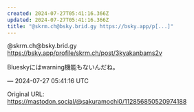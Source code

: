 ```yaml
---
created: 2024-07-27T05:41:16.366Z
updated: 2024-07-27T05:41:16.366Z
title: "@skrm.ch@bsky.brid.gy https://bsky.app/p[...]"
---
```


<p>@skrm.ch@bsky.brid.gy <a href="https://bsky.app/profile/skrm.ch/post/3kyakanbams2v" target="_blank" rel="nofollow noopener" translate="no"><span class="invisible">https://</span><span class="ellipsis">bsky.app/profile/skrm.ch/post/</span><span class="invisible">3kyakanbams2v</span></a></p><p>Blueskyにはwarning機能もないんだね。</p>

&mdash; 2024-07-27 05:41:16 UTC

Original URL: https://mastodon.social/@sakuramochi0/112856850520974188
